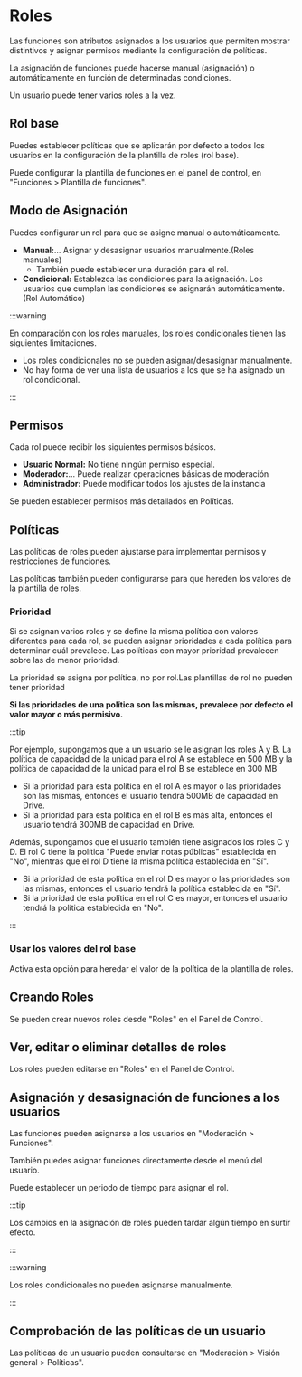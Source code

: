 # Roles

Las funciones son atributos asignados a los usuarios que permiten mostrar distintivos y asignar permisos mediante la configuración de políticas.

La asignación de funciones puede hacerse manual (asignación) o automáticamente en función de determinadas condiciones.

Un usuario puede tener varios roles a la vez.

## Rol base

Puedes establecer políticas que se aplicarán por defecto a todos los usuarios en la configuración de la plantilla de roles (rol base).

Puede configurar la plantilla de funciones en el panel de control, en "Funciones > Plantilla de funciones".

## Modo de Asignación

Puedes configurar un rol para que se asigne manual o automáticamente.

- **Manual:**... Asignar y desasignar usuarios manualmente.(Roles manuales)
    - También puede establecer una duración para el rol.
- **Condicional:** Establezca las condiciones para la asignación. Los usuarios que cumplan las condiciones se asignarán automáticamente.(Rol Automático)

:::warning

En comparación con los roles manuales, los roles condicionales tienen las siguientes limitaciones.

- Los roles condicionales no se pueden asignar/desasignar manualmente.
- No hay forma de ver una lista de usuarios a los que se ha asignado un rol condicional.

:::

## Permisos

Cada rol puede recibir los siguientes permisos básicos.

- **Usuario Normal:**  No tiene ningún permiso especial.
- **Moderador:**... Puede realizar operaciones básicas de moderación
- **Administrador:** Puede modificar todos los ajustes de la instancia

Se pueden establecer permisos más detallados en Políticas.

## Políticas

Las políticas de roles pueden ajustarse para implementar permisos y restricciones de funciones.

Las políticas también pueden configurarse para que hereden los valores de la plantilla de roles.

### Prioridad

Si se asignan varios roles y se define la misma política con valores diferentes para cada rol, se pueden asignar prioridades a cada política para determinar cuál prevalece. Las políticas con mayor prioridad prevalecen sobre las de menor prioridad.

La prioridad se asigna por política, no por rol.Las plantillas de rol no pueden tener prioridad

**Si las prioridades de una política son las mismas, prevalece por defecto el valor mayor o más permisivo.**

:::tip

Por ejemplo, supongamos que a un usuario se le asignan los roles A y B. La política de capacidad de la unidad para el rol A se establece en 500 MB y la política de capacidad de la unidad para el rol B se establece en 300 MB

- Si la prioridad para esta política en el rol A es mayor o las prioridades son las mismas, entonces el usuario tendrá 500MB de capacidad en Drive.
- Si la prioridad para esta política en el rol B es más alta, entonces el usuario tendrá 300MB de capacidad en Drive.

Además, supongamos que el usuario también tiene asignados los roles C y D. El rol C tiene la política "Puede enviar notas públicas" establecida en "No", mientras que el rol D tiene la misma política establecida en "Sí".

- Si la prioridad de esta política en el rol D es mayor o las prioridades son las mismas, entonces el usuario tendrá la política establecida en "Sí".
- Si la prioridad de esta política en el rol C es mayor, entonces el usuario tendrá la política establecida en "No".

:::

### Usar los valores del rol base

Activa esta opción para heredar el valor de la política de la plantilla de roles.

## Creando Roles

Se pueden crear nuevos roles desde "Roles" en el Panel de Control.

## Ver, editar o eliminar detalles de roles

Los roles pueden editarse en "Roles" en el Panel de Control.

## Asignación y desasignación de funciones a los usuarios

Las funciones pueden asignarse a los usuarios en "Moderación > Funciones".

También puedes asignar funciones directamente desde el menú del usuario.

Puede establecer un periodo de tiempo para asignar el rol.

:::tip

Los cambios en la asignación de roles pueden tardar algún tiempo en surtir efecto.

:::

:::warning

Los roles condicionales no pueden asignarse manualmente.

:::

## Comprobación de las políticas de un usuario

Las políticas de un usuario pueden consultarse en "Moderación > Visión general > Políticas".
